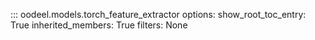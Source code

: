 ::: oodeel.models.torch_feature_extractor
    options:
        show_root_toc_entry: True
        inherited_members: True
        filters: None
